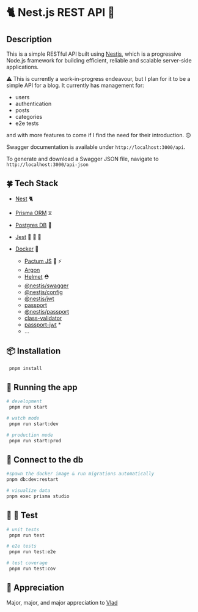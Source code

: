 # 🐈 Nest.js REST API 🔴

## Description

This is a simple RESTful API built using [Nestjs](https://nestjs.com/), which is a progressive Node.js framework for building efficient, reliable and scalable server-side applications.

⚠️ This is currently a work-in-progress endeavour, but I plan for it to be a simple API for a blog. It currently has management for:

- users
- authentication
- posts
- categories
- e2e tests

and with more features to come if I find the need for their introduction. 🙃

Swagger documentation is available under `http://localhost:3000/api`.

To generate and download a Swagger JSON file, navigate to `http://localhost:3000/api-json`

## 🍀 Tech Stack

- [Nest](https://nestjs.com/) 🐈
- [Prisma ORM](https://www.prisma.io/) ⧖
- [Postgres DB](https://www.postgresql.org/) 🐘
- [Jest](https://jestjs.io/) 🧪 🥼 🔬
- [Docker](https://www.docker.com/) 🐳

  - [Pactum JS](https://pactumjs.github.io/) 🧪 ⚡️
  - [Argon](https://www.npmjs.com/package/argon2)
  - [Helmet](https://www.npmjs.com/package/helmet) ⛑️
  - [@nestjs/swagger](https://www.npmjs.com/package/@nestjs/swagger)
  - [@nestjs/config](https://www.npmjs.com/package/@nestjs/config)
  - [@nestjs/jwt](https://www.npmjs.com/package/@nestjs/jwt)
  - [passport](https://www.npmjs.com/package/passport)
  - [@nestjs/passport](https://www.npmjs.com/package/@nestjs/passport)
  - [class-validator](https://www.npmjs.com/package/class-validator)
  - [passport-jwt](https://www.npmjs.com/package/passport-jwt) \*
  - ...

## 📦 Installation

```bash
 pnpm install
```

## 🏃 Running the app

```bash
# development
 pnpm run start

# watch mode
 pnpm run start:dev

# production mode
 pnpm run start:prod
```

## 📡 Connect to the db

```bash
#spawn the docker image & run migrations automatically
pnpm db:dev:restart

# visualize data
pnpm exec prisma studio
```

## 🧪 🥼 Test

```bash
# unit tests
 pnpm run test

# e2e tests
 pnpm run test:e2e

# test coverage
 pnpm run test:cov
```

## 🙇 Appreciation

Major, major, and major appreciation to [Vlad](https://www.youtube.com/@CodeWithVlad)
